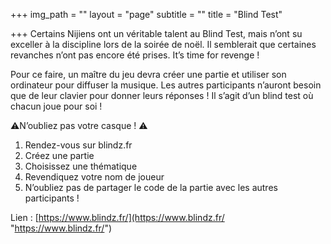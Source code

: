 +++
img_path = ""
layout = "page"
subtitle = ""
title = "Blind Test"

+++
Certains Nijiens ont un véritable talent au Blind Test, mais n’ont su exceller à la discipline lors de la soirée de noël. Il semblerait que certaines revanches n’ont pas encore été prises. It’s time for revenge !

Pour ce faire, un maître du jeu devra créer une partie et utiliser son ordinateur pour diffuser la musique. Les autres participants n’auront besoin que de leur clavier pour donner leurs réponses ! Il s’agit d’un blind test où chacun joue pour soi !

  
⚠️N’oubliez pas votre casque ! ⚠️

1. Rendez-vous sur blindz.fr
2. Créez une partie
3. Choisissez une thématique
4. Revendiquez votre nom de joueur
5. N’oubliez pas de partager le code de la partie avec les autres participants !

Lien : [https://www.blindz.fr/](https://www.blindz.fr/ "https://www.blindz.fr/")